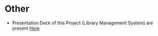 # Other

* Presentation Deck of this Project (Library Management System) are present <a href="https://github.com/ctarunsai/SDLC-Minor-project/blob/main/7_Other/Library%20Management%20System.pdf">Here</a>

